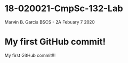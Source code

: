 # 18-020021-CmpSc-132-Lab
Marvin B. Garcia
BSCS - 2A
Febuary 7 2020

My first GitHub commit!
=======
My first GitHub commit!!!

